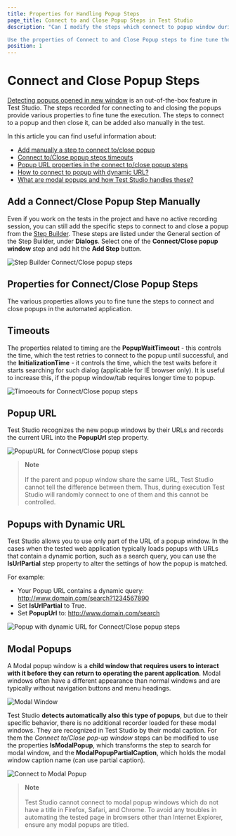 ```yaml
---
title: Properties for Handling Popup Steps
page_title: Connect to and Close Popup Steps in Test Studio
description: "Can I modify the steps which connect to popup window during Test Studio test run? Can I add a Connect to popup step manually? How can I connect to a modal popup? Can I connect to a popup with dynamic URL?

Use the properties of Connect to and Close Popup steps to fine tune the execution of Test Studio tests when handling popup windows. "
position: 1
---
```

# Connect and Close Popup Steps

<a href="/automated-tests/recording/recording-dialogs#how-to-handle-a-popup-page-opened-in-new-tab" target="_blank">Detecting popups opened in new window</a> is an out-of-the-box feature in Test Studio. The steps recorded for connecting to and closing the popups provide various properties to fine tune the execution. The steps to connect to a popup and then close it, can be added also manually in the test.

In this article you can find useful information about:

- [Add manually a step to connect to/close popup](#add-a-connectclose-popup-step-manually)
- [Connect to/Close popup steps timeouts](#timeouts)
- [Popup URL properties in the connect to/close popup steps](#popup-url)
- [How to connect to popup with dynamic URL?](#popups-with-dynamic-url)
- [What are modal popups and how Test Studio handles these?](#modal-popups)

## Add a Connect/Close Popup Step Manually

Even if you work on the tests in the project and have no active recording session, you can still add the specific steps to connect to and close a popup from the <a href="/features/custom-steps/overview#add-a-general-step-from-the-step-builder" target="_blank">Step Builder</a>. These steps are listed under the General section of the Step Builder, under __Dialogs__. Select one of the __Connect/Close popup window__ step and add hit the __Add Step__ button.

![Step Builder Connect/Close popup steps](/img/features/dialogs-and-popups/html-popups/step-builder-popup-steps.png)

## Properties for Connect/Close Popup Steps

The various properties allows you to fine tune the steps to connect and close popups in the automated application.

## Timeouts

The properties related to timing are the __PopupWaitTimeout__ - this controls the time, which the test retries to connect to the popup until successful, and the __InitializationTime__ - it controls the time, which the test waits before it starts searching for such dialog (applicable for IE browser only). It is useful to increase this, if the popup window/tab requires longer time to popup.

![Timoeouts for Connect/Close popup steps](/img/features/dialogs-and-popups/html-popups/popup-steps-timeouts.png)

## Popup URL

Test Studio recognizes the new popup windows by their URLs and records the current URL into the __PopupUrl__ step property.

![PopupURL for Connect/Close popup steps](/img/features/dialogs-and-popups/html-popups/popup-steps-url-properties.png)

> __Note__
><br>
><br>
> If the parent and popup window share the same URL, Test Studio cannot tell the difference between them. Thus, during execution Test Studio will randomly connect to one of them and this cannot be controlled.

## Popups with Dynamic URL

Test Studio allows you to use only part of the URL of a popup window. In the cases when the tested web application typically loads popups with URLs that contain a dynamic portion, such as a search query, you can use the __IsUrlPartial__ step property to alter the settings of how the popup is matched.

For example:

- Your Popup URL contains a dynamic query: http://www.domain.com/search?1234567890
- Set **IsUrlPartial** to True.
- Set **PopupUrl** to: http://www.domain.com/search

![Popup with dynamic URL for Connect/Close popup steps](/img/features/dialogs-and-popups/html-popups/popup-dynamic-url.png)

## Modal Popups

A Modal popup window is a __child window that requires users to interact with it before they can return to operating the parent application__. Modal windows often have a different appearance than normal windows and are typically without navigation buttons and menu headings.

![Modal Window](/img/features/dialogs-and-popups/html-popups/fig1.png)

Test Studio __detects automatically also this type of popups__, but due to their specific behavior, there is no additional recorder loaded for these modal windows. They are recognized in Test Studio by their modal caption. For them the _Connect to/Close pop-up window_ steps can be modified to use the properties __IsModalPopup__, which transforms the step to search for modal window, and the __ModalPopupPartialCaption__, which holds the modal window caption name (can use partial caption).

![Connect to Modal Popup](/img/features/dialogs-and-popups/html-popups/modal-popup.png)

> __Note__
><br>
><br>
> Test Studio cannot connect to modal popup windows which do not have a title in Firefox, Safari, and Chrome. To avoid any troubles in automating the tested page in browsers other than Internet Explorer, ensure any modal popups are titled.
